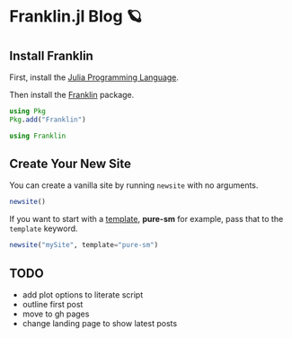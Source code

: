 # Franklin.jl Blog :ringed_planet:

## Install Franklin

First, install the [Julia Programming Language](https://julialang.org/).

Then install the [Franklin](https://franklinjl.org/) package.

```julia
using Pkg
Pkg.add("Franklin")

using Franklin
```

## Create Your New Site

You can create a vanilla site by running `newsite` with no arguments.

```julia
newsite()
```

If you want to start with a
[template](9https://github.com/tlienart/FranklinTemplates.jl), **pure-sm** for
example, pass that to the `template` keyword.

```julia
newsite("mySite", template="pure-sm")
```

## TODO

- add plot options to literate script
- outline first post
- move to gh pages
- change landing page to show latest posts
